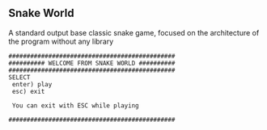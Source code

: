 ## Snake World
A standard output base classic snake game, focused on the architecture of the program without any library

```
##############################################
########## WELCOME FROM SNAKE WORLD ##########
##############################################
SELECT                                       
 enter) play                                  
 esc) exit                                    
                                              
 You can exit with ESC while playing          
                                              
##############################################
```

